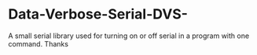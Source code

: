 # Data-Verbose-Serial-DVS-
A small serial library used for turning on or off serial in a program with one command. Thanks

